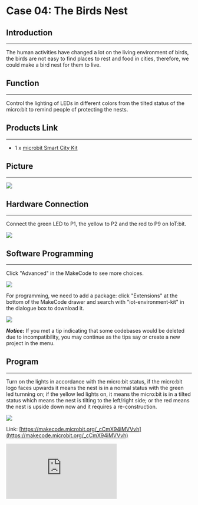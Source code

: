 ﻿# Case 04: The Birds Nest



##  Introduction
---

The human activities have changed a lot on the living environment of birds, the birds are not easy to find places to rest and food in cities, therefore, we could make a bird nest for them to live.

## Function
---

Control the lighting of LEDs in different colors from the tilted status of the micro:bit to remind people of protecting the nests.

## Products Link
---
- 1 x [microbit Smart City Kit](https://shop.elecfreaks.com/products/elecfreaks-micro-bit-smart-city-kit-without-micro-bit-board?_pos=1&_sid=ce30b50b6&_ss=r)

## Picture
---
![](https://wiki-media-ef.oss-cn-hongkong.aliyuncs.com//images/microbit-Smart-City-Kit-case-01-02.png)

## Hardware Connection
---

Connect the green LED to P1,  the yellow to P2 and the red to P9 on IoT:bit.

![](https://wiki-media-ef.oss-cn-hongkong.aliyuncs.com//images/microbit-Smart-City-Kit-case-04-03.png)

## Software Programming

---

Click "Advanced" in the MakeCode to see more choices.

![](https://wiki-media-ef.oss-cn-hongkong.aliyuncs.com//images/microbit-Smart-City-Kit-case-01-04.png)

For programming, we need to add a package: click "Extensions" at the bottom of the MakeCode drawer and search with "iot-environment-kit" in the dialogue box to download it.

![](https://wiki-media-ef.oss-cn-hongkong.aliyuncs.com//images/microbit-Smart-City-Kit-case-01-05.png)


***Notice:*** If you met a tip indicating that some codebases would be deleted due to incompatibility, you may continue as the tips say or create a new project in the menu.

## Program
---

Turn on the lights in accordance with the micro:bit status, if the micro:bit logo faces upwards it means the nest is in a normal status with the green led turnning on; if the yellow led lights on, it means the micro:bit is in a tilted status which means the nest is tilting to the left/right side; or the red means the nest is upside down now and it requires a re-construction.


![](https://wiki-media-ef.oss-cn-hongkong.aliyuncs.com//images/microbit-Smart-City-Kit-case-04-08.png)

Link: [https://makecode.microbit.org/_cCmX94iMVVvh](https://makecode.microbit.org/_cCmX94iMVVvh)

<div
    style={{
        position: 'relative',
        paddingBottom: '60%',
        overflow: 'hidden',
    }}
>
    <iframe
        src="https://makecode.microbit.org/_cCmX94iMVVvh"
        frameborder="0"
        sandbox="allow-popups allow-forms allow-scripts allow-same-origin"
        style={{
            position: 'absolute',
            width: '100%',
            height: '100%',
        }}
    />
</div>


## Result
---
- The nest is in a normal status if the green led is turnning on; if the yellow led lights on, it means the micro:bit is in a tilted status which means the nest is tilting to the left/right side; or the red means the nest is upside down now and it requires a re-construction.
